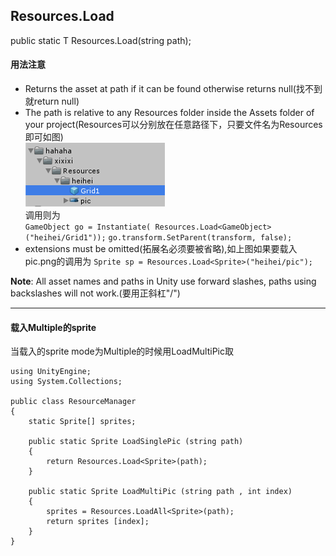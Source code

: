 ## Resources.Load
public static T Resources.Load<T>(string path);

#### 用法注意 ####
* Returns the asset at path if it can be found otherwise returns null(找不到就return null)
* The path is relative to any Resources folder inside the Assets folder of your project(Resources可以分别放在任意路径下，只要文件名为Resources即可如图)  
 ![](pic/4.png)  
调用则为  
	`GameObject go = Instantiate( Resources.Load<GameObject>("heihei/Grid1"));`
    `go.transform.SetParent(transform, false);`
* extensions must be omitted(拓展名必须要被省略),如上图如果要载入pic.png的调用为  `Sprite sp = Resources.Load<Sprite>("heihei/pic");`  

**Note**: All asset names and paths in Unity use forward slashes, paths using backslashes will not work.(要用正斜杠"/")  

---
#### 载入Multiple的sprite ####
当载入的sprite mode为Multiple的时候用LoadMultiPic取  

	using UnityEngine;
	using System.Collections;
	
	public class ResourceManager
	{
	    static Sprite[] sprites;
	
	    public static Sprite LoadSinglePic (string path)
	    {
	        return Resources.Load<Sprite>(path);
	    }
	
	    public static Sprite LoadMultiPic (string path , int index)
	    {
	        sprites = Resources.LoadAll<Sprite>(path);
	        return sprites [index];
	    }
	}
